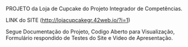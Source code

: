 PROJETO da Loja de Cupcake do Projeto Integrador de Competências.

LINK do SITE (http://lojacupcakegr.42web.io/?i=1)

Segue Documentação do Projeto, Codigo Aberto para Visualização, Formulário respondido de Testes do Site e Video de Apresentação.
